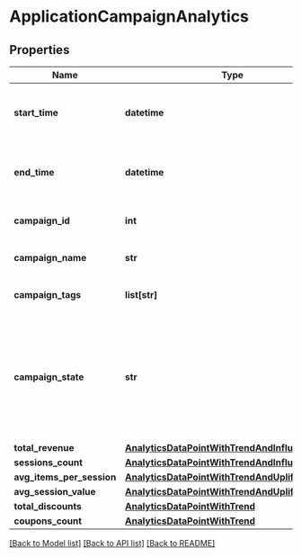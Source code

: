 # ApplicationCampaignAnalytics

## Properties
Name | Type | Description | Notes
------------ | ------------- | ------------- | -------------
**start_time** | **datetime** | The start of the aggregation time frame in UTC. | 
**end_time** | **datetime** | The end of the aggregation time frame in UTC. | 
**campaign_id** | **int** | The ID of the campaign. | 
**campaign_name** | **str** | The name of the campaign. | 
**campaign_tags** | **list[str]** | A list of tags for the campaign. | 
**campaign_state** | **str** | The state of the campaign.  **Note:** A disabled or archived campaign is not evaluated for rules or coupons.  | 
**total_revenue** | [**AnalyticsDataPointWithTrendAndInfluencedRate**](AnalyticsDataPointWithTrendAndInfluencedRate.md) |  | [optional] 
**sessions_count** | [**AnalyticsDataPointWithTrendAndInfluencedRate**](AnalyticsDataPointWithTrendAndInfluencedRate.md) |  | [optional] 
**avg_items_per_session** | [**AnalyticsDataPointWithTrendAndUplift**](AnalyticsDataPointWithTrendAndUplift.md) |  | [optional] 
**avg_session_value** | [**AnalyticsDataPointWithTrendAndUplift**](AnalyticsDataPointWithTrendAndUplift.md) |  | [optional] 
**total_discounts** | [**AnalyticsDataPointWithTrend**](AnalyticsDataPointWithTrend.md) |  | [optional] 
**coupons_count** | [**AnalyticsDataPointWithTrend**](AnalyticsDataPointWithTrend.md) |  | [optional] 

[[Back to Model list]](../README.md#documentation-for-models) [[Back to API list]](../README.md#documentation-for-api-endpoints) [[Back to README]](../README.md)


